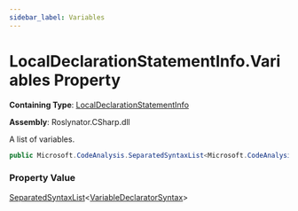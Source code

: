 ```yaml
---
sidebar_label: Variables
---
```


# LocalDeclarationStatementInfo\.Variables Property

**Containing Type**: [LocalDeclarationStatementInfo](../index.md)

**Assembly**: Roslynator\.CSharp\.dll

  
A list of variables\.

```csharp
public Microsoft.CodeAnalysis.SeparatedSyntaxList<Microsoft.CodeAnalysis.CSharp.Syntax.VariableDeclaratorSyntax> Variables { get; }
```

### Property Value

[SeparatedSyntaxList](https://docs.microsoft.com/en-us/dotnet/api/microsoft.codeanalysis.separatedsyntaxlist-1)&lt;[VariableDeclaratorSyntax](https://docs.microsoft.com/en-us/dotnet/api/microsoft.codeanalysis.csharp.syntax.variabledeclaratorsyntax)&gt;

